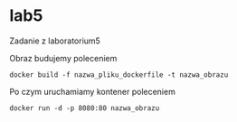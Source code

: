 # lab5
Zadanie z laboratorium5

Obraz budujemy poleceniem
```
docker build -f nazwa_pliku_dockerfile -t nazwa_obrazu
```

Po czym uruchamiamy kontener poleceniem
```
docker run -d -p 8080:80 nazwa_obrazu
```



